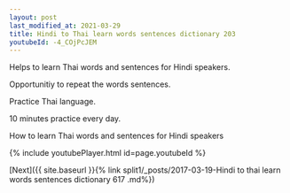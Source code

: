 ```yaml
---
layout: post
last_modified_at: 2021-03-29
title: Hindi to Thai learn words sentences dictionary 203 
youtubeId: -4_COjPcJEM
---
```

 
 
Helps to learn Thai words and sentences for Hindi speakers.

Opportunitiy to repeat the words sentences. 

Practice Thai language. 
 
10 minutes practice every day. 
 
How to learn Thai words and sentences for Hindi speakers 
 
{% include youtubePlayer.html id=page.youtubeId %}
 
 
[Next]({{ site.baseurl }}{% link  split1/_posts/2017-03-19-Hindi to thai learn words sentences dictionary 617 .md%})
 
